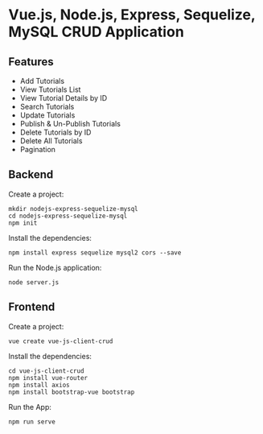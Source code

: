 # Vue.js, Node.js, Express, Sequelize, MySQL CRUD Application

## Features

* Add Tutorials
* View Tutorials List
* View Tutorial Details by ID
* Search Tutorials
* Update Tutorials
* Publish & Un-Publish Tutorials
* Delete Tutorials by ID
* Delete All Tutorials
* Pagination

## Backend

Create a project:
```
mkdir nodejs-express-sequelize-mysql
cd nodejs-express-sequelize-mysql
npm init
```

Install the dependencies:

```
npm install express sequelize mysql2 cors --save
```

Run the Node.js application:
```
node server.js
```


## Frontend

Create a project:
```
vue create vue-js-client-crud
```

Install the dependencies:
```
cd vue-js-client-crud
npm install vue-router
npm install axios
npm install bootstrap-vue bootstrap
```

Run the App:
```
npm run serve
```


